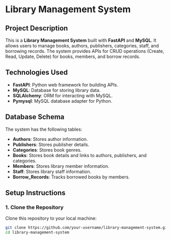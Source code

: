 # Library Management System

## Project Description
This is a **Library Management System** built with **FastAPI** and **MySQL**. It allows users to manage books, authors, publishers, categories, staff, and borrowing records. The system provides APIs for CRUD operations (Create, Read, Update, Delete) for books, members, and borrow records.

## Technologies Used
- **FastAPI**: Python web framework for building APIs.
- **MySQL**: Database for storing library data.
- **SQLAlchemy**: ORM for interacting with MySQL.
- **Pymysql**: MySQL database adapter for Python.

## Database Schema
The system has the following tables:
- **Authors**: Stores author information.
- **Publishers**: Stores publisher details.
- **Categories**: Stores book genres.
- **Books**: Stores book details and links to authors, publishers, and categories.
- **Members**: Stores library member information.
- **Staff**: Stores library staff information.
- **Borrow_Records**: Tracks borrowed books by members.

## Setup Instructions

### 1. Clone the Repository
Clone this repository to your local machine:

```bash
git clone https://github.com/your-username/library-management-system.git
cd library-management-system
